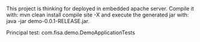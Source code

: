 This project is thinking for deployed in embedded apache server.
Compile it with: mvn clean install compile site -X and execute the generated jar with:
java -jar demo-0.0.1-RELEASE.jar.

Principal test:
com.fisa.demo.DemoApplicationTests
